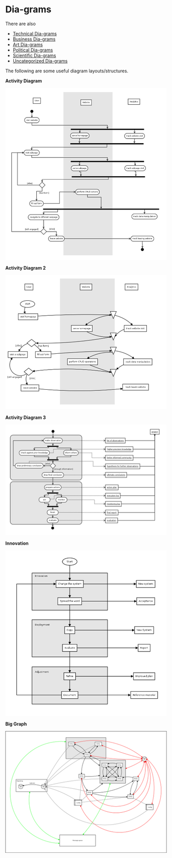 # Dia-grams

There are also

- [Technical Dia-grams](Technical.md)
- [Business Dia-grams](Business.md)
- [Art Dia-grams](Art.md)
- [Political Dia-grams](Political.md)
- [Scientific Dia-grams](Scientific.md)
- [Uncategorized Dia-grams](Uncategorized.md)

The following are some useful diagram layouts/structures.

**Activity Diagram**

![Activity Diagram](activityDiagram/activity-diagram.png)

**Activity Diagram 2**

![Activity Diagram 2](activityDiagram2/activity-diagram.png)

**Activity Diagram 3**

![Activity Diagram 3](activityDiagram3/activity-diagram.png)

**Innovation**

![Innovation](innovation/innovation.png)

**Big Graph**

![Big Graph](bigGraph/big-graph.png)
